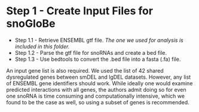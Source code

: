 # Step 1 - Create Input Files for snoGloBe #
- Step 1.1 - Retrieve ENSEMBL gtf file. *The one we used for analysis is included in this folder.*
- Step 1.2 - Parse the gtf file for snoRNAs and create a bed file.
- Step 1.3 - Use bedtools to convert the .bed file into a fasta (.fa) file.

An input gene list is also required. We used the list of 42 shared dysregulated genes between smDEL and lgDEL datasets.
However, any list of ENSEMBL gene identifiers should work.
While ideally one would examine predicted interactions with all genes, the authors admit doing so for even one snoRNA is time consuming and computationally intensive, which we found to be the case as well, so using a subset of genes is recommended.

